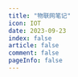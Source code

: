 ```yaml
---
title: "物联网笔记"
icon: IOT
date: 2023-09-23
index: false
article: false
comment: false
pageInfo: false
---
```

<AutoCatalog />